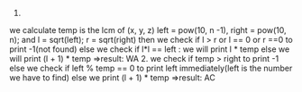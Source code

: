 1.
we calculate temp is the lcm of (x, y, z)
left = pow(10, n -1), right = pow(10, n);
and l = sqrt(left); r = sqrt(right)
then we check if l > r or l == 0 or r ==0 to print -1(not found)
else we check if l*l == left : we will print l * temp
else we will print (l + 1) * temp
=>result: WA
2.
we check if temp > right to print -1
else we check if left % temp == 0 to print left immediately(left is the number we have to find)
else we print (l + 1) * temp
=>result: AC